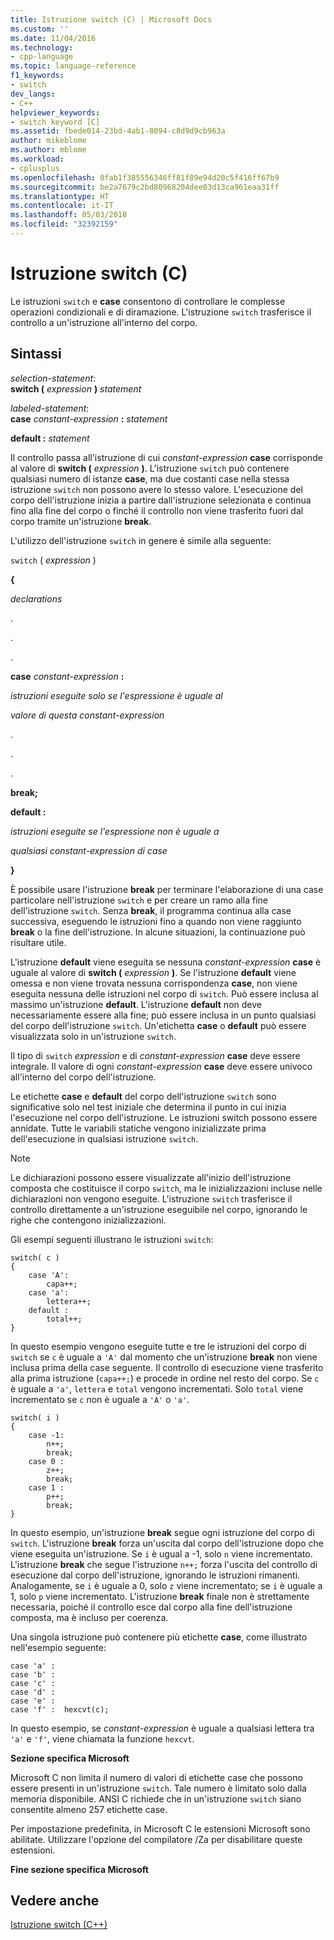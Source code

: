 ```yaml
---
title: Istruzione switch (C) | Microsoft Docs
ms.custom: ''
ms.date: 11/04/2016
ms.technology:
- cpp-language
ms.topic: language-reference
f1_keywords:
- switch
dev_langs:
- C++
helpviewer_keywords:
- switch keyword [C]
ms.assetid: fbede014-23bd-4ab1-8094-c8d9d9cb963a
author: mikeblome
ms.author: mblome
ms.workload:
- cplusplus
ms.openlocfilehash: 0fab1f385556346ff81f89e94d20c5f416ff67b9
ms.sourcegitcommit: be2a7679c2bd80968204dee03d13ca961eaa31ff
ms.translationtype: HT
ms.contentlocale: it-IT
ms.lasthandoff: 05/03/2018
ms.locfileid: "32392159"
---
```

# <a name="switch-statement-c"></a>Istruzione switch (C)
Le istruzioni `switch` e **case** consentono di controllare le complesse operazioni condizionali e di diramazione. L'istruzione `switch` trasferisce il controllo a un'istruzione all'interno del corpo.  
  
## <a name="syntax"></a>Sintassi  
 *selection-statement*:  
 **switch (** *expression* **)** *statement*  
  
 *labeled-statement*:  
 **case**  *constant-expression*  **:**  *statement*  
  
 **default :**  *statement*  
  
 Il controllo passa all'istruzione di cui *constant-expression* **case** corrisponde al valore di **switch (** *expression* **)**. L'istruzione `switch` può contenere qualsiasi numero di istanze **case**, ma due costanti case nella stessa istruzione `switch` non possono avere lo stesso valore. L'esecuzione del corpo dell'istruzione inizia a partire dall'istruzione selezionata e continua fino alla fine del corpo o finché il controllo non viene trasferito fuori dal corpo tramite un'istruzione **break**.  
  
 L'utilizzo dell'istruzione `switch` in genere è simile alla seguente:  
  
 `switch` ( *expression* )  
  
 **{**  
  
 *declarations*  
  
 .  
  
 .  
  
 .  
  
 **case** *constant-expression* **:**  
  
 *istruzioni eseguite solo se l'espressione è uguale al*  
  
 *valore di questa constant-expression*  
  
 .  
  
 .  
  
 .  
  
 **break;**  
  
 **default :**  
  
 *istruzioni eseguite se l'espressione non è uguale a*  
  
 *qualsiasi constant-expression di case*  
  
 **}**  
  
 È possibile usare l'istruzione **break** per terminare l'elaborazione di una case particolare nell'istruzione `switch` e per creare un ramo alla fine dell'istruzione `switch`. Senza **break**, il programma continua alla case successiva, eseguendo le istruzioni fino a quando non viene raggiunto **break** o la fine dell'istruzione. In alcune situazioni, la continuazione può risultare utile.  
  
 L'istruzione **default** viene eseguita se nessuna *constant-expression* **case** è uguale al valore di **switch (** *expression* **)**. Se l'istruzione **default** viene omessa e non viene trovata nessuna corrispondenza **case**, non viene eseguita nessuna delle istruzioni nel corpo di `switch`. Può essere inclusa al massimo un'istruzione **default**. L'istruzione **default** non deve necessariamente essere alla fine; può essere inclusa in un punto qualsiasi del corpo dell'istruzione `switch`. Un'etichetta **case** o **default** può essere visualizzata solo in un'istruzione `switch`.  
  
 Il tipo di `switch` *expression* e di *constant-expression* **case** deve essere integrale. Il valore di ogni *constant-expression* **case** deve essere univoco all'interno del corpo dell'istruzione.  
  
 Le etichette **case** e **default** del corpo dell'istruzione `switch` sono significative solo nel test iniziale che determina il punto in cui inizia l'esecuzione nel corpo dell'istruzione. Le istruzioni switch possono essere annidate. Tutte le variabili statiche vengono inizializzate prima dell'esecuzione in qualsiasi istruzione `switch`.  
  
> [!NOTE]
>  Le dichiarazioni possono essere visualizzate all'inizio dell'istruzione composta che costituisce il corpo `switch`, ma le inizializzazioni incluse nelle dichiarazioni non vengono eseguite. L'istruzione `switch` trasferisce il controllo direttamente a un'istruzione eseguibile nel corpo, ignorando le righe che contengono inizializzazioni.  
  
 Gli esempi seguenti illustrano le istruzioni `switch`:  
  
```  
switch( c )   
{  
    case 'A':  
        capa++;  
    case 'a':  
        lettera++;  
    default :  
        total++;  
}  
```  
  
 In questo esempio vengono eseguite tutte e tre le istruzioni del corpo di `switch` se `c` è uguale a `'A'` dal momento che un'istruzione **break** non viene inclusa prima della case seguente. Il controllo di esecuzione viene trasferito alla prima istruzione (`capa++;`) e procede in ordine nel resto del corpo. Se `c` è uguale a `'a'`, `lettera` e `total` vengono incrementati. Solo `total` viene incrementato se `c` non è uguale a `'A'` o `'a'`.  
  
```  
switch( i )   
{  
    case -1:  
        n++;  
        break;  
    case 0 :  
        z++;  
        break;  
    case 1 :  
        p++;  
        break;  
}  
```  
  
 In questo esempio, un'istruzione **break** segue ogni istruzione del corpo di `switch`. L'istruzione **break** forza un'uscita dal corpo dell'istruzione dopo che viene eseguita un'istruzione. Se `i` è ugual a -1, solo `n` viene incrementato. L'istruzione **break** che segue l'istruzione `n++;` forza l'uscita del controllo di esecuzione dal corpo dell'istruzione, ignorando le istruzioni rimanenti. Analogamente, se `i` è uguale a 0, solo `z` viene incrementato; se `i` è uguale a 1, solo `p` viene incrementato. L'istruzione **break** finale non è strettamente necessaria, poiché il controllo esce dal corpo alla fine dell'istruzione composta, ma è incluso per coerenza.  
  
 Una singola istruzione può contenere più etichette **case**, come illustrato nell'esempio seguente:  
  
```  
case 'a' :  
case 'b' :  
case 'c' :  
case 'd' :  
case 'e' :  
case 'f' :  hexcvt(c);  
```  
  
 In questo esempio, se *constant-expression* è uguale a qualsiasi lettera tra `'a'` e `'f'`, viene chiamata la funzione `hexcvt`.  
  
 **Sezione specifica Microsoft**  
  
 Microsoft C non limita il numero di valori di etichette case che possono essere presenti in un'istruzione `switch`. Tale numero è limitato solo dalla memoria disponibile. ANSI C richiede che in un'istruzione `switch` siano consentite almeno 257 etichette case.  
  
 Per impostazione predefinita, in Microsoft C le estensioni Microsoft sono abilitate. Utilizzare l'opzione del compilatore /Za per disabilitare queste estensioni.  
  
 **Fine sezione specifica Microsoft**  
  
## <a name="see-also"></a>Vedere anche  
 [Istruzione switch (C++)](../cpp/switch-statement-cpp.md)